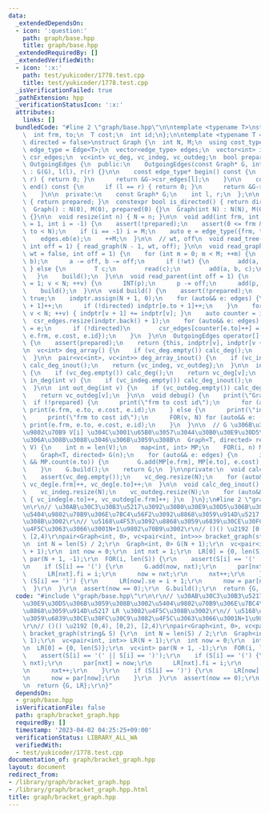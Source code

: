 ```yaml
---
data:
  _extendedDependsOn:
  - icon: ':question:'
    path: graph/base.hpp
    title: graph/base.hpp
  _extendedRequiredBy: []
  _extendedVerifiedWith:
  - icon: ':x:'
    path: test/yukicoder/1778.test.cpp
    title: test/yukicoder/1778.test.cpp
  _isVerificationFailed: true
  _pathExtension: hpp
  _verificationStatusIcon: ':x:'
  attributes:
    links: []
  bundledCode: "#line 2 \"graph/base.hpp\"\n\ntemplate <typename T>\nstruct Edge {\n\
    \  int frm, to;\n  T cost;\n  int id;\n};\n\ntemplate <typename T = int, bool\
    \ directed = false>\nstruct Graph {\n  int N, M;\n  using cost_type = T;\n  using\
    \ edge_type = Edge<T>;\n  vector<edge_type> edges;\n  vector<int> indptr;\n  vector<edge_type>\
    \ csr_edges;\n  vc<int> vc_deg, vc_indeg, vc_outdeg;\n  bool prepared;\n\n  class\
    \ OutgoingEdges {\n  public:\n    OutgoingEdges(const Graph* G, int l, int r)\
    \ : G(G), l(l), r(r) {}\n\n    const edge_type* begin() const {\n      if (l ==\
    \ r) { return 0; }\n      return &G->csr_edges[l];\n    }\n\n    const edge_type*\
    \ end() const {\n      if (l == r) { return 0; }\n      return &G->csr_edges[r];\n\
    \    }\n\n  private:\n    const Graph* G;\n    int l, r;\n  };\n\n  bool is_prepared()\
    \ { return prepared; }\n  constexpr bool is_directed() { return directed; }\n\n\
    \  Graph() : N(0), M(0), prepared(0) {}\n  Graph(int N) : N(N), M(0), prepared(0)\
    \ {}\n\n  void resize(int n) { N = n; }\n\n  void add(int frm, int to, T cost\
    \ = 1, int i = -1) {\n    assert(!prepared);\n    assert(0 <= frm && 0 <= to &&\
    \ to < N);\n    if (i == -1) i = M;\n    auto e = edge_type({frm, to, cost, i});\n\
    \    edges.eb(e);\n    ++M;\n  }\n\n  // wt, off\n  void read_tree(bool wt = false,\
    \ int off = 1) { read_graph(N - 1, wt, off); }\n\n  void read_graph(int M, bool\
    \ wt = false, int off = 1) {\n    for (int m = 0; m < M; ++m) {\n      INT(a,\
    \ b);\n      a -= off, b -= off;\n      if (!wt) {\n        add(a, b);\n     \
    \ } else {\n        T c;\n        read(c);\n        add(a, b, c);\n      }\n \
    \   }\n    build();\n  }\n\n  void read_parent(int off = 1) {\n    for (int v\
    \ = 1; v < N; ++v) {\n      INT(p);\n      p -= off;\n      add(p, v);\n    }\n\
    \    build();\n  }\n\n  void build() {\n    assert(!prepared);\n    prepared =\
    \ true;\n    indptr.assign(N + 1, 0);\n    for (auto&& e: edges) {\n      indptr[e.frm\
    \ + 1]++;\n      if (!directed) indptr[e.to + 1]++;\n    }\n    for (int v = 0;\
    \ v < N; ++v) { indptr[v + 1] += indptr[v]; }\n    auto counter = indptr;\n  \
    \  csr_edges.resize(indptr.back() + 1);\n    for (auto&& e: edges) {\n      csr_edges[counter[e.frm]++]\
    \ = e;\n      if (!directed)\n        csr_edges[counter[e.to]++] = edge_type({e.to,\
    \ e.frm, e.cost, e.id});\n    }\n  }\n\n  OutgoingEdges operator[](int v) const\
    \ {\n    assert(prepared);\n    return {this, indptr[v], indptr[v + 1]};\n  }\n\
    \n  vc<int> deg_array() {\n    if (vc_deg.empty()) calc_deg();\n    return vc_deg;\n\
    \  }\n\n  pair<vc<int>, vc<int>> deg_array_inout() {\n    if (vc_indeg.empty())\
    \ calc_deg_inout();\n    return {vc_indeg, vc_outdeg};\n  }\n\n  int deg(int v)\
    \ {\n    if (vc_deg.empty()) calc_deg();\n    return vc_deg[v];\n  }\n\n  int\
    \ in_deg(int v) {\n    if (vc_indeg.empty()) calc_deg_inout();\n    return vc_indeg[v];\n\
    \  }\n\n  int out_deg(int v) {\n    if (vc_outdeg.empty()) calc_deg_inout();\n\
    \    return vc_outdeg[v];\n  }\n\n  void debug() {\n    print(\"Graph\");\n  \
    \  if (!prepared) {\n      print(\"frm to cost id\");\n      for (auto&& e: edges)\
    \ print(e.frm, e.to, e.cost, e.id);\n    } else {\n      print(\"indptr\", indptr);\n\
    \      print(\"frm to cost id\");\n      FOR(v, N) for (auto&& e: (*this)[v])\
    \ print(e.frm, e.to, e.cost, e.id);\n    }\n  }\n\n  // G \u306B\u304A\u3051\u308B\
    \u9802\u70B9 V[i] \u304C\u3001\u65B0\u3057\u3044\u30B0\u30E9\u30D5\u3067 i \u306B\
    \u306A\u308B\u3088\u3046\u306B\u3059\u308B\n  Graph<T, directed> rearrange(vc<int>\
    \ V) {\n    int n = len(V);\n    map<int, int> MP;\n    FOR(i, n) MP[V[i]] = i;\n\
    \    Graph<T, directed> G(n);\n    for (auto&& e: edges) {\n      if (MP.count(e.frm)\
    \ && MP.count(e.to)) {\n        G.add(MP[e.frm], MP[e.to], e.cost);\n      }\n\
    \    }\n    G.build();\n    return G;\n  }\n\nprivate:\n  void calc_deg() {\n\
    \    assert(vc_deg.empty());\n    vc_deg.resize(N);\n    for (auto&& e: edges)\
    \ vc_deg[e.frm]++, vc_deg[e.to]++;\n  }\n\n  void calc_deg_inout() {\n    assert(vc_indeg.empty());\n\
    \    vc_indeg.resize(N);\n    vc_outdeg.resize(N);\n    for (auto&& e: edges)\
    \ { vc_indeg[e.to]++, vc_outdeg[e.frm]++; }\n  }\n};\n#line 2 \"graph/bracket_graph.hpp\"\
    \n\r\n// \u30AB\u30C3\u30B3\u5217\u3092\u30B0\u30E9\u30D5\u306B\u3059\u308B\u3002\
    \u5404\u9802\u70B9\u306E\u7BC4\u56F2\u3092\u8868\u3059\u914D\u5217 LR \u3082\u4F5C\
    \u308B\u3002\r\n// \u5168\u4F53\u3092\u8868\u3059\u6839\u30CE\u30FC\u30C9\u3082\
    \u4F5C\u3063\u3066\u3001N+1\u9802\u70B9\u3002\r\n// ()() \u2192 [0,4), [0,2),\
    \ [2,4)\r\npair<Graph<int, 0>, vc<pair<int, int>>> bracket_graph(string& S) {\r\
    \n  int N = len(S) / 2;\r\n  Graph<int, 0> G(N + 1);\r\n  vc<pair<int, int>> LR(N\
    \ + 1);\r\n  int now = 0;\r\n  int nxt = 1;\r\n  LR[0] = {0, len(S)};\r\n  vc<int>\
    \ par(N + 1, -1);\r\n  FOR(i, len(S)) {\r\n    assert(S[i] == '(' || S[i] == ')');\r\
    \n    if (S[i] == '(') {\r\n      G.add(now, nxt);\r\n      par[nxt] = now;\r\n\
    \      LR[nxt].fi = i;\r\n      now = nxt;\r\n      nxt++;\r\n    }\r\n    if\
    \ (S[i] == ')') {\r\n      LR[now].se = i + 1;\r\n      now = par[now];\r\n  \
    \  }\r\n  }\r\n  assert(now == 0);\r\n  G.build();\r\n  return {G, LR};\r\n}\n"
  code: "#include \"graph/base.hpp\"\r\n\r\n// \u30AB\u30C3\u30B3\u5217\u3092\u30B0\
    \u30E9\u30D5\u306B\u3059\u308B\u3002\u5404\u9802\u70B9\u306E\u7BC4\u56F2\u3092\
    \u8868\u3059\u914D\u5217 LR \u3082\u4F5C\u308B\u3002\r\n// \u5168\u4F53\u3092\u8868\
    \u3059\u6839\u30CE\u30FC\u30C9\u3082\u4F5C\u3063\u3066\u3001N+1\u9802\u70B9\u3002\
    \r\n// ()() \u2192 [0,4), [0,2), [2,4)\r\npair<Graph<int, 0>, vc<pair<int, int>>>\
    \ bracket_graph(string& S) {\r\n  int N = len(S) / 2;\r\n  Graph<int, 0> G(N +\
    \ 1);\r\n  vc<pair<int, int>> LR(N + 1);\r\n  int now = 0;\r\n  int nxt = 1;\r\
    \n  LR[0] = {0, len(S)};\r\n  vc<int> par(N + 1, -1);\r\n  FOR(i, len(S)) {\r\n\
    \    assert(S[i] == '(' || S[i] == ')');\r\n    if (S[i] == '(') {\r\n      G.add(now,\
    \ nxt);\r\n      par[nxt] = now;\r\n      LR[nxt].fi = i;\r\n      now = nxt;\r\
    \n      nxt++;\r\n    }\r\n    if (S[i] == ')') {\r\n      LR[now].se = i + 1;\r\
    \n      now = par[now];\r\n    }\r\n  }\r\n  assert(now == 0);\r\n  G.build();\r\
    \n  return {G, LR};\r\n}"
  dependsOn:
  - graph/base.hpp
  isVerificationFile: false
  path: graph/bracket_graph.hpp
  requiredBy: []
  timestamp: '2023-04-02 04:25:25+09:00'
  verificationStatus: LIBRARY_ALL_WA
  verifiedWith:
  - test/yukicoder/1778.test.cpp
documentation_of: graph/bracket_graph.hpp
layout: document
redirect_from:
- /library/graph/bracket_graph.hpp
- /library/graph/bracket_graph.hpp.html
title: graph/bracket_graph.hpp
---
```

